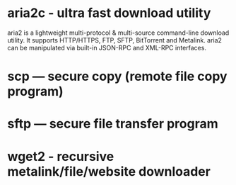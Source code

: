 # aria2c -  ultra fast download utility

aria2 is a lightweight multi-protocol & multi-source command-line download utility. It supports HTTP/HTTPS, FTP, SFTP, BitTorrent and Metalink. aria2 can be manipulated via built-in JSON-RPC and XML-RPC interfaces.

# scp — secure copy (remote file copy program)

# sftp — secure file transfer program

# wget2 - recursive metalink/file/website downloader
